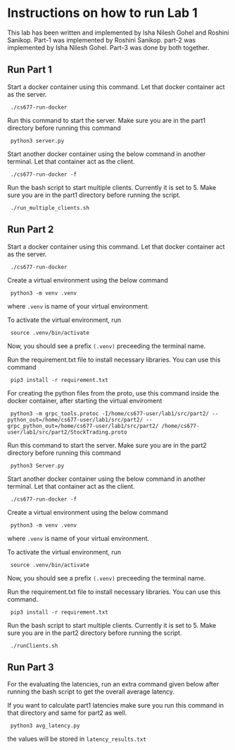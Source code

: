 # Instructions on how to run Lab 1

This lab has been written and implemented by Isha Nilesh Gohel and Roshini Sanikop. Part-1 was implemented by Roshini Sanikop. part-2 was implemented by Isha Nilesh Gohel. Part-3 was done by both together.
## Run Part 1
Start a docker container using this command. Let that docker container act as the server.
```
 ./cs677-run-docker
```
Run this command to start the server. Make sure you are in the part1 directory before running this command
```
 python3 server.py
```



Start another docker container using the below command in another terminal. Let that container act as the client.
```
 ./cs677-run-docker -f
```

Run the bash script to start multiple clients. Currently it is set to 5. Make sure you are in the part1 directory before running the script.
```
 ./run_multiple_clients.sh
```



## Run Part 2

Start a docker container using this command. Let that docker container act as the server.
```
 ./cs677-run-docker
```
Create a virtual environment using the below command
```
 python3 -m venv .venv
```
where `.venv` is name of your virtual environment. 

To activate the virtual environment, run 
```
 source .venv/bin/activate
```
Now, you should see a prefix `(.venv)` preceeding the terminal name. 

Run the requirement.txt file to install necessary libraries. You can use this command
```
 pip3 install -r requirement.txt
```

For creating the python files from the proto, use this command inside the docker container, after starting the virtual enviroment
```
 python3 -m grpc_tools.protoc -I/home/cs677-user/lab1/src/part2/ --python_out=/home/cs677-user/lab1/src/part2/ --grpc_python_out=/home/cs677-user/lab1/src/part2/ /home/cs677-user/lab1/src/part2/StockTrading.proto
```

Run this command to start the server. Make sure you are in the part2 directory before running this command
```
 python3 Server.py
```

Start another docker container using the below command in another terminal. Let that container act as the client.
```
 ./cs677-run-docker -f
```
Create a virtual environment using the below command
```
 python3 -m venv .venv
```
where `.venv` is name of your virtual environment. 

To activate the virtual environment, run 
```
 source .venv/bin/activate
```
Now, you should see a prefix `(.venv)` preceeding the terminal name. 

Run the requirement.txt file to install necessary libraries. You can use this command.
```
 pip3 install -r requirement.txt
```

Run the bash script to start multiple clients. Currently it is set to 5. Make sure you are in the part2 directory before running the script.
```
 ./runClients.sh
```

## Run Part 3
For the evaluating the latencies, run an extra command given below after running the bash script to get the overall average latency.

If you want to calculate part1 latencies make sure you run this command in that directory and same for part2 as well.
```
 python3 avg_latency.py
```

the values will be stored in `latency_results.txt`
